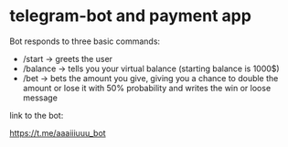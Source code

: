 # telegram-bot and payment app

Bot responds to three basic commands:
- /start            -> greets the user
- /balance          -> tells you your virtual balance (starting balance is 1000$)
- /bet <amount>     -> bets the amount you give, giving you a chance to double the amount or lose it with 50% probability and writes the win or loose message

link to the bot:

https://t.me/aaaiiiuuu_bot
